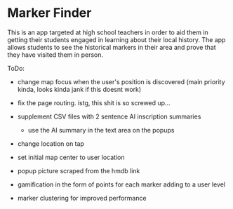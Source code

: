 # Marker Finder

This is an app targeted at high school teachers in order to aid them in getting their students engaged in learning about their local history. 
The app allows students to see the historical markers in their area and prove that they have visited them in person.



ToDo:
- change map focus when the user's position is discovered (main priority kinda, looks kinda jank if this doesnt work)
- fix the page routing. istg, this shit is so screwed up...

- supplement CSV files with 2 sentence AI inscription summaries
    - use the AI summary in the text area on the popups
- change location on tap
- set initial map center to user location
- popup picture scraped from the hmdb link
- gamification in the form of points for each marker adding to a user level
- marker clustering for improved performance
